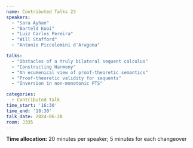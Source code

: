 ```yaml
---
name: Contributed Talks 23
speakers: 
  - "Sara Ayhan"
  - "Barteld Kooi"
  - "Luiz Carlos Pereira"
  - "Will Stafford"
  - "Antonio Piccolomini d'Aragona"

talks: 
  - "Obstacles of a truly bilateral sequent calculus"
  - "Constructing Harmony"
  - "An ecumenical view of proof-theoretic semantics"
  - "Proof-theoretic validity for sequents"
  - "Inversion in non-monotonic PTS"

categories:
  - Contributed Talk
time_start: '16:30'
time_end: '18:30'
talk_date: 2024-06-28
room: J335
---
```

**Time allocation:** 20 minutes per speaker; 5 minutes for each changeover
